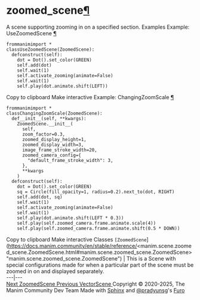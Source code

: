 
# zoomed_scene[¶](https://docs.manim.community/en/stable/reference/<#module-manim.scene.zoomed_scene> "Link to this heading")
A scene supporting zooming in on a specified section.
Examples
Example: UseZoomedScene [¶](https://docs.manim.community/en/stable/reference/<#usezoomedscene>)
```
frommanimimport *
classUseZoomedScene(ZoomedScene):
  defconstruct(self):
    dot = Dot().set_color(GREEN)
    self.add(dot)
    self.wait(1)
    self.activate_zooming(animate=False)
    self.wait(1)
    self.play(dot.animate.shift(LEFT))

```
Copy to clipboard
Make interactive
Example: ChangingZoomScale [¶](https://docs.manim.community/en/stable/reference/<#changingzoomscale>)
```
frommanimimport *
classChangingZoomScale(ZoomedScene):
  def__init__(self, **kwargs):
    ZoomedScene.__init__(
      self,
      zoom_factor=0.3,
      zoomed_display_height=1,
      zoomed_display_width=3,
      image_frame_stroke_width=20,
      zoomed_camera_config={
        "default_frame_stroke_width": 3,
      },
      **kwargs
    )
  defconstruct(self):
    dot = Dot().set_color(GREEN)
    sq = Circle(fill_opacity=1, radius=0.2).next_to(dot, RIGHT)
    self.add(dot, sq)
    self.wait(1)
    self.activate_zooming(animate=False)
    self.wait(1)
    self.play(dot.animate.shift(LEFT * 0.3))
    self.play(self.zoomed_camera.frame.animate.scale(4))
    self.play(self.zoomed_camera.frame.animate.shift(0.5 * DOWN))

```
Copy to clipboard
Make interactive
Classes
`[ZoomedScene`](https://docs.manim.community/en/stable/reference/<manim.scene.zoomed_scene.ZoomedScene.html#manim.scene.zoomed_scene.ZoomedScene> "manim.scene.zoomed_scene.ZoomedScene") | This is a Scene with special configurations made for when a particular part of the scene must be zoomed in on and displayed separately.  
---|---  
[ Next ZoomedScene ](https://docs.manim.community/en/stable/reference/<manim.scene.zoomed_scene.ZoomedScene.html>) [ Previous VectorScene ](https://docs.manim.community/en/stable/reference/<manim.scene.vector_space_scene.VectorScene.html>)
Copyright © 2020-2025, The Manim Community Dev Team 
Made with [Sphinx](https://docs.manim.community/en/stable/reference/<https:/www.sphinx-doc.org/>) and [@pradyunsg](https://docs.manim.community/en/stable/reference/<https:/pradyunsg.me>)'s [Furo](https://docs.manim.community/en/stable/reference/<https:/github.com/pradyunsg/furo>)
